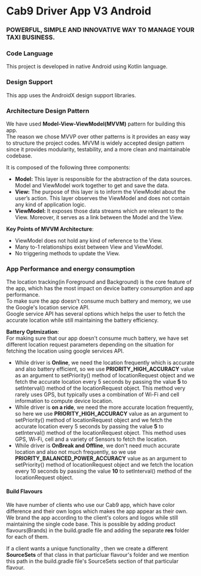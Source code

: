 # Cab9 Driver App V3 Android
### POWERFUL, SIMPLE AND INNOVATIVE WAY TO MANAGE YOUR TAXI BUSINESS.
### Code Language
This project is developed in native Android using Kotlin language.
### Design Support
This app uses the AndroidX design support libraries.
### Architecture Design Pattern
We have used **Model-View-ViewModel(MVVM)** pattern for building this app.  
The reason we chose MVVP over other patterns is it provides an easy way to structure the project codes. 
MVVM is widely accepted design pattern since it provides modularity, testability, and a more clean and maintainable codebase.  

It is composed of the following three components:  
* **Model:** This layer is responsible for the abstraction of the data sources. Model and ViewModel work together to get and save the data.
* **View:** The purpose of this layer is to inform the ViewModel about the user’s action. This layer observes the ViewModel and does not contain any kind of application logic.
* **ViewModel:** It exposes those data streams which are relevant to the View. Moreover, it serves as a link between the Model and the View.

**Key Points of MVVM Architecture**:   
* ViewModel does not hold any kind of reference to the View.
* Many to-1 relationships exist between View and ViewModel.
* No triggering methods to update the View.

### App Performance and energy consumption
The location tracking(in Foreground and Background) is the core feature of the app, which has the most impact on device battery consumption and app performance.  
To make sure the app doesn't consume much battery and memory, we use the Google's location service API.  
Google service API has several options which helps the user to fetch the accurate location while still maintaining the battery efficiency.

**Battery Optmization**:  
For making sure that our app doesn't consume much battery, we have set different location request parameters depending on the situation for fetching the location using google services API.
* While driver is **Online**, we need the location frequently which is accurate and also battery efficient, so we use **PRIORITY_HIGH_ACCURACY** value as an argument to setPriority() method of locationRequest object and we fetch the accurate location every 5 seconds by passing the value **5** to setInterval() method of the locationRequest object. This method very rarely uses GPS, but typically uses a combination of Wi-Fi and cell information to compute device location.
* While driver is **on a ride**, we need the more accurate location frequently, so here we use **PRIORITY_HIGH_ACCURACY** value as an argument to setPriority() method of locationRequest object and we fetch the accurate location every 5 seconds by passing the value **5** to setInterval() method of the locationRequest object. This method uses GPS, Wi-Fi, cell and a variety of Sensors to fetch the location.
* While driver is **OnBreak and Offline**, we don't need much accurate location and also not much frequently, so we use **PRIORITY_BALANCED_POWER_ACCURACY** value as an argument to setPriority() method of locationRequest object and we fetch the location every 10 seconds by passing the value **10** to setInterval() method of the locationRequest object.


#### Build Flavours
We have number of clients who use our Cab9 app, which have color difference and their own logos which makes the app appear as their own. We brand the app according to the client's colors and logos while still maintaining the single code base. This is possible by adding product flavours(Brands) in the build.gradle file and adding the separate **res** folder for each of them.

If a client wants a unique functionality , then we create a different **SourceSets** of that class in that particluar flavour's folder and we mention this path in the build.gradle file's SourceSets section of that particular flavour.
